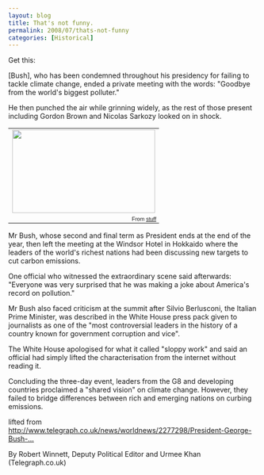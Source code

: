 ```yaml
---
layout: blog
title: That's not funny.
permalink: 2008/07/thats-not-funny
categories: [Historical]
---
```


<p>Get this:</p>
<p>[Bush], who has been condemned throughout his presidency for failing to tackle climate change, ended a private meeting with the words: "Goodbye from the world's biggest polluter."</p>
<p>He then punched the air while grinning widely, as the rest of those present including Gordon Brown and Nicolas Sarkozy looked on in shock.</p>
<table style="width:auto;"><tr><td><a href="https://picasaweb.google.com/lh/photo/NENbdSC82dhflmawK7mJeA?feat=embedwebsite"><img src="https://lh4.googleusercontent.com/_aJ4urxfgN9A/TXXghgMAnOI/AAAAAAAAInA/TISdMmJAFBY/s288/Bush-G8-404b_686375c.jpg" height="168" width="288" /></a></td></tr><tr><td style="font-family:arial,sans-serif; font-size:11px; text-align:right">From <a href="https://picasaweb.google.com/krister.axel/Stuff?feat=embedwebsite">stuff</a></td></tr></table>
<p>Mr Bush, whose second and final term as President ends at the end of the year, then left the meeting at the Windsor Hotel in Hokkaido where the leaders of the world's richest nations had been discussing new targets to cut carbon emissions.</p>
<p>One official who witnessed the extraordinary scene said afterwards: "Everyone was very surprised that he was making a joke about America's record on pollution."</p>
<p>Mr Bush also faced criticism at the summit after Silvio Berlusconi, the Italian Prime Minister, was described in the White House press pack given to journalists as one of the "most controversial leaders in the history of a country known for government corruption and vice".</p>
<p>The White House apologised for what it called "sloppy work" and said an official had simply lifted the characterisation from the internet without reading it.</p>
<p>Concluding the three-day event, leaders from the G8 and developing countries proclaimed a "shared vision" on climate change. However, they failed to bridge differences between rich and emerging nations on curbing emissions. </p>
<p>lifted from <a href="http://www.telegraph.co.uk/news/worldnews/2277298/President-George-Bush-%27Goodbye-from-the-world%27s-biggest-polluter%27.html?funny=not" title="http://www.telegraph.co.uk/news/worldnews/2277298/President-George-Bush-%27Goodbye-from-the-world%27s-biggest-polluter%27.html?funny=not">http://www.telegraph.co.uk/news/worldnews/2277298/President-George-Bush-...</a></p>
<p>By Robert Winnett, Deputy Political Editor and Urmee Khan (Telegraph.co.uk)</p>
